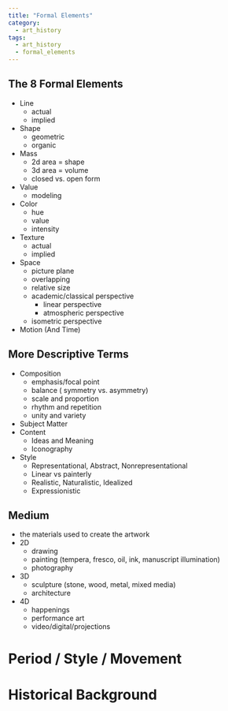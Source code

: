 ```yaml
---
title: "Formal Elements"
category: 
  - art_history
tags:
  - art_history
  - formal_elements
---
```


## The 8 Formal Elements
* Line
  * actual
  * implied
* Shape
  * geometric
  * organic
* Mass
  * 2d area = shape
  * 3d area = volume
  * closed vs. open form
* Value
  * modeling
* Color
  * hue 
  * value
  * intensity 
* Texture
  * actual
  * implied
* Space 
  * picture plane
  * overlapping
  * relative size
  * academic/classical perspective
    * linear perspective
    * atmospheric perspective
  * isometric perspective
* Motion (And Time)

## More Descriptive Terms

* Composition
  * emphasis/focal point
  * balance ( symmetry vs. asymmetry) 
  * scale and proportion
  * rhythm and repetition 
  * unity and variety
* Subject Matter
* Content 
  * Ideas and Meaning
  * Iconography
* Style 
  * Representational, Abstract, Nonrepresentational
  * Linear vs painterly
  * Realistic, Naturalistic, Idealized
  * Expressionistic
  
## Medium

* the materials used to create the artwork
* 2D
  * drawing
  * painting (tempera, fresco, oil, ink, manuscript illumination)
  * photography
* 3D
  * sculpture (stone, wood, metal, mixed media) 
  * architecture
* 4D
  * happenings
  * performance art
  * video/digital/projections
  
  
# Period / Style / Movement

# Historical Background
